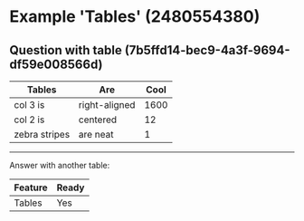 # Example 'Tables' (2480554380)

## Question with table (7b5ffd14-bec9-4a3f-9694-df59e008566d)

| Tables        | Are           | Cool  |
| ------------- | ------------- | ----- |
| col 3 is      | right-aligned | 1600  |
| col 2 is      | centered      | 12    |
| zebra stripes | are neat      | 1     |

---

Answer with another table:

| Feature | Ready |
| ------- |------ |
| Tables  | Yes   |
